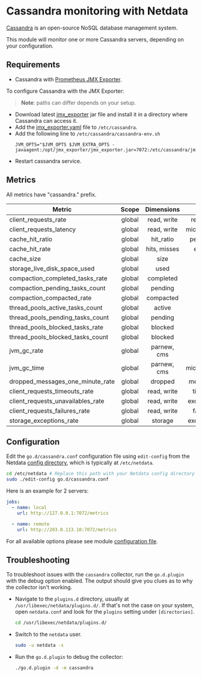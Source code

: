 <!--
title: "Cassandra monitoring with Netdata"
description: "Monitor the health and performance of Cassandra database servers with zero configuration, per-second metric granularity, and interactive visualizations."
custom_edit_url: https://github.com/netdata/go.d.plugin/edit/master/modules/cassandra/README.md
sidebar_label: "Cassandra"
-->

# Cassandra monitoring with Netdata

[Cassandra](https://cassandra.apache.org/_/index.html) is an open-source NoSQL database management system.

This module will monitor one or more Cassandra servers, depending on your configuration.

## Requirements

- Cassandra with [Prometheus JMX Exporter](https://github.com/prometheus/jmx_exporter).

To configure Cassandra with the JMX Exporter:

> **Note**: paths can differ depends on your setup.

- Download latest [jmx_exporter](https://repo1.maven.org/maven2/io/prometheus/jmx/jmx_prometheus_javaagent/) jar file
  and install it in a directory where Cassandra can access it.
- Add
  the [jmx_exporter.yaml](https://raw.githubusercontent.com/netdata/go.d.plugin/master/modules/cassandra/testdata/jmx_exporter.yaml)
  file to `/etc/cassandra`.
- Add the following line to `/etc/cassandra/cassandra-env.sh`
  ```
  JVM_OPTS="$JVM_OPTS $JVM_EXTRA_OPTS -javaagent:/opt/jmx_exporter/jmx_exporter.jar=7072:/etc/cassandra/jmx_exporter.yaml
  ```
- Restart cassandra service.

## Metrics

All metrics have "cassandra." prefix.

| Metric                            | Scope  |  Dimensions  |    Units     |
|-----------------------------------|:------:|:------------:|:------------:|
| client_requests_rate              | global | read, write  |  requests/s  |
| client_requests_latency           | global | read, write  | microseconds |
| cache_hit_ratio                   | global |  hit_ratio   |  percentage  |
| cache_hit_rate                    | global | hits, misses |   events/s   |
| cache_size                        | global |     size     |    bytes     |
| storage_live_disk_space_used      | global |     used     |    bytes     |
| compaction_completed_tasks_rate   | global |  completed   |   tasks/s    |
| compaction_pending_tasks_count    | global |   pending    |    tasks     |
| compaction_compacted_rate         | global |  compacted   |   bytes/s    |
| thread_pools_active_tasks_count   | global |    active    |    tasks     |
| thread_pools_pending_tasks_count  | global |   pending    |    tasks     |
| thread_pools_blocked_tasks_rate   | global |   blocked    |   tasks/s    |
| thread_pools_blocked_tasks_count  | global |   blocked    |    tasks     |
| jvm_gc_rate                       | global | parnew, cms  |     gc/s     |
| jvm_gc_time                       | global | parnew, cms  | microseconds |
| dropped_messages_one_minute_rate  | global |   dropped    |  messages/s  |
| client_requests_timeouts_rate     | global | read, write  |  timeout/s   |
| client_requests_unavailables_rate | global | read, write  | exceptions/s |
| client_requests_failures_rate     | global | read, write  |  failures/s  |
| storage_exceptions_rate           | global |   storage    | exceptions/s |

## Configuration

Edit the `go.d/cassandra.conf` configuration file using `edit-config` from the
Netdata [config directory](https://learn.netdata.cloud/docs/configure/nodes), which is typically at `/etc/netdata`.

```bash
cd /etc/netdata # Replace this path with your Netdata config directory
sudo ./edit-config go.d/cassandra.conf
```

Here is an example for 2 servers:

```yaml
jobs:
  - name: local
    url: http://127.0.0.1:7072/metrics

  - name: remote
    url: http://203.0.113.10:7072/metrics
```

For all available options please see
module [configuration file](https://github.com/netdata/go.d.plugin/blob/master/config/go.d/cassandra.conf).

## Troubleshooting

To troubleshoot issues with the `cassandra` collector, run the `go.d.plugin` with the debug option enabled. The output
should give you clues as to why the collector isn't working.

- Navigate to the `plugins.d` directory, usually at `/usr/libexec/netdata/plugins.d/`. If that's not the case on
  your system, open `netdata.conf` and look for the `plugins` setting under `[directories]`.

  ```bash
  cd /usr/libexec/netdata/plugins.d/
  ```

- Switch to the `netdata` user.

  ```bash
  sudo -u netdata -s
  ```

- Run the `go.d.plugin` to debug the collector:

  ```bash
  ./go.d.plugin -d -m cassandra
  ```
